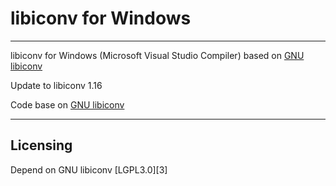 ﻿# libiconv for Windows
----------------------

libiconv for Windows (Microsoft Visual Studio Compiler) based on [GNU libiconv][1]

Update to libiconv 1.16

Code base on [GNU libiconv][1]  

----------------------
## Licensing

Depend on GNU libiconv [LGPL3.0][3] 

  [1]: https://www.gnu.org/software/libiconv
  [2]: https://www.gnu.org/licenses/lgpl.html
  
